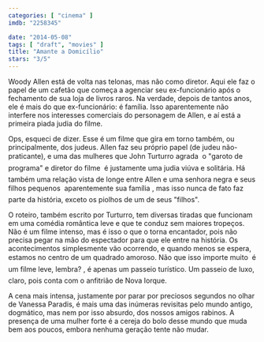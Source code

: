 ```yaml
---
categories: [ "cinema" ]
imdb: "2258345"

date: "2014-05-08"
tags: [ "draft", "movies" ]
title: "Amante a Domicílio"
stars: "3/5"
---
```

Woody Allen está de volta nas telonas, mas não como diretor. Aqui ele faz o papel de um cafetão que começa a agenciar seu ex-funcionário após o fechamento de sua loja de livros raros. Na verdade, depois de tantos anos, ele é mais do que ex-funcionário: é família. Isso aparentemente não interfere nos interesses comerciais do personagem de Allen, e aí está a primeira piada judia do filme.

Ops, esqueci de dizer. Esse é um filme que gira em torno também, ou principalmente, dos judeus. Allen faz seu próprio papel (de judeu não-praticante), e uma das mulheres que John Turturro agrada  o "garoto de programa" e diretor do filme  é justamente uma judia viúva e solitária. Há também uma relação vista de longe entre Allen e uma senhora negra e seus filhos pequenos  aparentemente sua família , mas isso nunca de fato faz parte da história, exceto os piolhos de um de seus "filhos".

O roteiro, também escrito por Turturro, tem diversas tiradas que funcionam em uma comédia romântica leve e que te conduz sem maiores tropeços. Não é um filme intenso, mas é isso o que o torna encantador, pois não precisa pegar na mão do espectador para que ele entre na história. Os acontecimentos simplesmente vão ocorrendo, e quando menos se espera, estamos no centro de um quadrado amoroso. Não que isso importe muito  é um filme leve, lembra? , é apenas um passeio turístico. Um passeio de luxo, claro, pois conta com o anfitrião de Nova Iorque.

A cena mais intensa, justamente por parar por preciosos segundos no olhar de Vanessa Paradis, é mais uma das inúmeras revisitas pelo mundo antigo, dogmático, mas nem por isso absurdo, dos nossos amigos rabinos. A presença de uma mulher forte é a cereja do bolo desse mundo que muda bem aos poucos, embora nenhuma geração tente não mudar.
